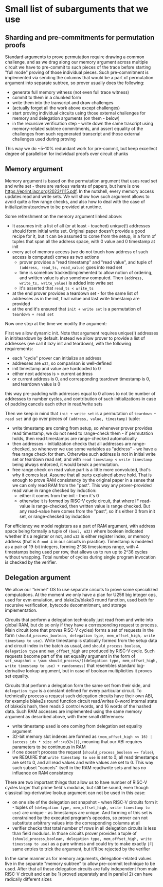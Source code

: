 # Small list of subarguments that we use

## Sharding and pre-commitments for permutation proofs

Standard arguments to prove permutation require drawing a common challenge, and as we drag along our memory argument across multiple circuit we have to pre-commit to such pieces of the trace before starting "full mode" proving of those individual pieces. Such pre-commitment is implemented via sending the columns that would be a part of permutation argument into separate subtree, so prover usually does the following:
- generate full memory witness (not even full trace witness)
- commit to them in a chunked form
- write them into the transcript and draw challenges
- (actually forget all the work above except challenges)
- start proving individual circuits using those external challenges for memory and delegation arguments (on them - below)
- in the recursive verification step - write down the same trascript using memory-related subtree commitments, and assert equality of the challenges from such regenerated transcript and those external challenges used during proving

This way we do ~5-10% redundant work for pre-commit, but keep excellect degree of parallelism for individual proofs over circuit chunks

## Memory argument

Memory argument is based on the permutation argument that uses read set and write set - there are various variants of papers, but here is one https://eprint.iacr.org/2023/1115.pdf. In the nutshell, every memory access updates read and write sets. We will show how such argument allows to avoid quite a few range checks, and also how to deal with the case of initialization/teardown to be provided at runtime.

Some refreshment on the memory argument linked above:
- It assumes init: a list of all (or at least - touched) unique(!) addresses should form initial write set. Original paper doesn't provide a good recipe for it, but it can be assumed to come from the setup, in a form of tuples that span all the address space, with 0 value and 0 timestamp at init
- every act of memory access (we do not touch how address of such access is computed) comes as two actions
    - prover provides a "read timestamp" and "read value", and tuple of `(address, read_ts, read_value)` goes into read set
    - time is somehow tracked/implemented to allow notion of ordering, and written value is also somehow computed. Then `(address, write_ts, write_value)` is added into write set
    - it's asserted that `read_ts < write_ts`
- at the end prover provides a teardown set - for the same list of addresses as in the init, final value and last write timestamp are provided
- at the end it's ensured that `init + write set` is a permutation of `teardown + read set`

Now one step at the time we modify the argument:

First we allow dynamic init. Note that argument requires unique(!) addresses in init/teardown by default. Instead we allow prover to provide a list of addresses (we call it lazy init and teardown), with the following requirements:
- each "cycle" prover can initialize an address
- addresses are `u32`, so comparison is well-defined
- init timestamp and value are hardcoded to 0
- either next address is > current address
- or current address is 0, and corresponding teardown timestamp is 0, and teardown value is 0

this way pre-padding with addresses equal to 0 allows to not tie number of addresses to number cycles, and contribution of such initializations in case of padding cancels each other in read/write sets

Then we keep in mind that `init + write set` is a permutation of `teardown + read set` and go over pieces of `(address, value, timestamp)` tuple:
- write timestamp are coming from setup, so whenever prover provides read timestamp, we do not need to range-check them - if permutation holds, then read timestamps are range-checked automatically
- then addresses - initialization checks that all addresses are range-checked, so whenever we use some variables as "address" - we have a free range check for them. Otherwise such address is not in initial write set or teardown read set, and with `read timestamp < write timestamp` being always enforced, it would break a permutation.
- free range check on read value part is a little more convoluted, that's why it comes last. Assume that all parts explained above hold. That is enough to prove RAM consistency by the original paper in a sense that we can only read RAM from the "past". This way any prover-provided read value in range checked by induction:
    - either it comes from the init - then it's 0
    - otherwise it is formed by RISC-V cycle circuit, that where IF read-value is range-checked, then written value is range checked. But any read-value here comes from the "past", so it's either 0 from init set, or range-checked by induction

For efficiency we model registers as a part of RAM argument, with address space being formally a tuple of `(bool, u32)` where boolean indicated whether it's a register or not, and `u32` is either register index, or memory address (that is `0 mod 4` in our circuits in practice). Timestamp is modeled as a pair of 19-bit integers, forming 2^38 timestamps range, with 4 timestamps being used per row, that allows us to run up to 2^36 cycles without wrapping. Total number of cycles during single program invocation is checked by the verifier.

## Delegation argument

We allow our "kernel" OS to use separate circuits to prove some specialized computations. At the moment we only have a plan for U256 big integer ops, used for evm emulation, and blake2s/blake3 round function, used both for recursive verification, bytecode decommitment, and storage implementation.

Circuits that perform a delegation technically just read from and write into global RAM, but do so only if they have a corresponding request to process. Main circuit (one that proves RISC-V cycles) forms a set of requests in the form `(should_process_boolean, delegation type, mem_offset_high, write timestamp to use)`. Write timestamp is statically formed from the setup data and circuit index in the batch as usual, and `should_process_boolean`, `delegation type` and `mem_offset_high` are produced by RISC-V cycle. Such requests become part of the set equality argument in the form of `set_snapshot = \sum should_process/((delegation type, mem_offset_high, write timestamp to use) + randomness)` that resembles standard log-derivative lookup argument, but in case of boolean multiplicities it proves set equality.

Circuits that perform a delegation form the same set from their side, and `delegation type` is a constant defined for every particular circuit. To technically process a request such delegation circuits have their own ABI, for example blake2s round function circuit read/writes 8-word internal state of blake2s hash, then reads 2 control words, and 16 words of the hashed data. Such RAM accesses are implemented using the same memory argument as described above, with three small differences:
- write timestamp used is one coming from delegation set equality argument
- 32-bit memory slot indexes are formed as `(mem_offset_high << 16) | (access_idx * size_of::<u32>())`, meaning that our ABI requires parameters to be continuous in RAM
- if one doesn't process the request (`should_process_boolean == false`), we REQUIRE that `write timestamp to use` is set to 0, all read timestamps are set to 0, and all read values and write values are set to 0. This way such subset "cancels" itself in the RAM read/write sets and has no influence on RAM consistency

There are two important things that allow us to have number of RISC-V cycles larger that prime field's modulus, but still be sound, even though classical log-derivative lookup argument can not be used in this case:
- on one site of the delegation set snapshot - when RISC-V circuits form it - tuples of `(delegation type, mem_offset_high, write timestamp to use)` are unique - as timestamps are unique. And forming of this set is constrained by the executed program's opcodes, so prover can not substitute arbitrary values into the corresponding columns at all
- verifier checks that total number of rows in all delegation circuits is less than field modulus. In those circuits prover provides a tuple of `(should_process_boolean, delegation type, mem_offset_high, write timestamp to use)` as a pure witness and could try to make exactly `|F|` same entries to trick the argument, but it'll be rejected by the verifier

In the same manner as for memory arguments, delegation-related values live in the separate "memory subtree" to allow pre-commit technique to be used. After that all those delegation circuits are fully independent from main RISC-V circuit and can be 1) proved separately and in parallel 2) can have radically different sizes